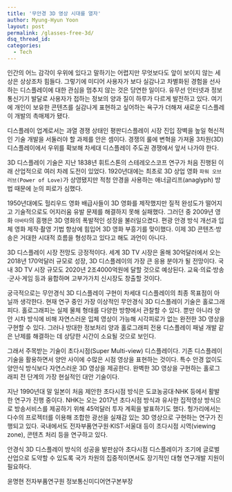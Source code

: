 ```yaml
---
title: '무안경 3D 영상 시대를 열자'
author: Myung-Hyun Yoon
layout: post
permalink: /glasses-free-3d/
dsq_thread_id:
categories:
  - Tech
---
```


인간의 어느 감각이 우위에 있다고 말하기는 어렵지만 무엇보다도 앞이 보이지 않는 세상은 상상조차 힘들다. 
그렇기에 미디어 사용자가 보다 실감나고 차별화된 경험을 선사하는 디스플레이에 대한 관심을 멈추지 않는 것은 당연한 일이다. <!--more-->
유무선 인터넷과 정보통신기기 발달로 사용자가 접하는 정보의 양과 질이 하루가 다르게 발전하고 있다. 
여기에 개인이 보유한 콘텐츠를 실감나게 표현하고 싶어하는 욕구가 더해져 새로운 디스플레이 개발의 촉매제가 됐다.

디스플레이 업계로서는 과열 경쟁 상태인 평판디스플레이 시장 진입 장벽을 높일 혁신적인 기술 개발을 서둘러야 할 과제를 안은 셈이다. 
경쟁의 룰에 변혁을 가져올 3차원(3D) 디스플레이에서 우위를 확보해 차세대 디스플레이 주도권 경쟁에서 앞서 나가야 한다.

3D 디스플레이 기술은 지난 1838년 휘트스톤의 스테레오스코프 연구가 처음 진행된 이래 산업적으로 여러 차례 도전이 있었다. 
1920년대에는 최초로 3D 상업 영화 `파워 오브 러브(Power of Love)`가 상영됐지만 적청 안경을 사용하는 애너글리프(anaglyph) 방법 때문에 눈의 피로가 심했다.

1950년대에도 헐리우드 영화 배급사들이 3D 영화를 제작했지만 질적 완성도가 떨어지고 기술적으로도 어지러움 유발 문제를 해결하지 못해 실패했다.
그러던 중 2009년 영화 `아바타`의 흥행은 3D 영화의 폭발적인 성장을 불러일으켰다. 
편광 안경 방식 개선과 입체 영화 제작·촬영 기법 향상에 힘입어 3D 영화 부흥기를 맞이했다. 
이제 3D 콘텐츠·방송은 거대한 시대적 흐름을 형성하고 있다고 해도 과언이 아니다.

3D 디스플레이 시장 전망도 긍정적이다. 
세계 3D TV 시장은 올해 30억달러에서 오는 2018년 170억달러 규모로 성장, 3D 디스플레이의 가장 큰 응용 분야가 될 전망이다. 
국내 3D TV 시장 규모도 2020년 2조4000억원에 달할 것으로 예상된다. 교육·의료·방송·군사·게임 등과 융합하며 고부가가치 신시장도 창출할 것이다.

궁극적으로는 무안경식 3D 디스플레이 구현이 차세대 디스플레이의 최종 목표점이 아닐까 생각한다. 
현재 연구 중인 가장 이상적인 무안경식 3D 디스플레이 기술은 홀로그래피다. 
홀로그래피는 실제 물체 형태를 다양한 방향에서 관찰할 수 있다. 
뿐만 아니라 양안 시차 방식에 비해 자연스러운 입체 영상이 가능해 시각피로가 없는 완전한 3D 영상을 구현할 수 있다. 
그러나 방대한 정보처리 양과 홀로그래피 전용 디스플레이 패널 개발 같은 난제를 해결하는 데 상당한 시간이 소요될 것으로 보인다.

그래서 주목받는 기술이 초다시점(Super Multi-view) 디스플레이다. 
기존 디스플레이 기술을 활용하면서 양안 사이에 수많은 시점 영상을 표현하는 것이다. 
특수 안경 없이도 양안식 방식보다 자연스러운 3D 영상을 제공한다. 
완벽한 3D 영상을 구현하는 홀로그래피 전 단계의 가장 현실적인 대안 기술이다.

지난 1990년대 말 일본이 처음 제안한 초다시점 방식은 도쿄농공대·NHK 등에서 활발한 연구가 진행 중이다. 
NHK는 오는 2017년 초다시점 방식과 유사한 집적영상 방식으로 방송서비스를 제공하기 위해 45억달러 투자 계획을 발표하기도 했다. 
헝가리에서는 다수의 프로젝터를 이용해 조합한 광선을 실재감 있는 3D 영상으로 구현하는 연구가 진행되고 있다. 
국내에서도 전자부품연구원·KIST·서울대 등이 초다시점 시역(viewing zone), 콘텐츠 처리 등을 연구하고 있다.

안경식 3D 디스플레이 방식의 성공을 발판삼아 초다시점 디스플레이가 조기에 글로벌 산업으로 도약할 수 있도록 
국가 차원의 집중적이면서도 장기적인 대형 연구개발 지원이 필요하다.

윤명현 전자부품연구원 정보통신미디어연구본부장
